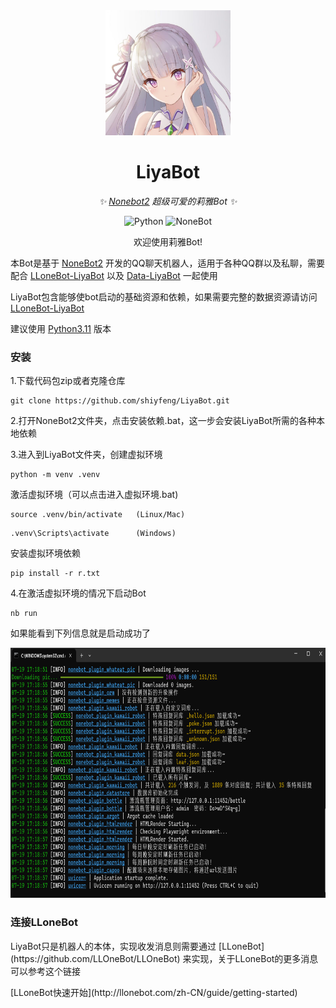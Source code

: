 <div align="center">
<img src="https://github.com/shiyfeng/LiyaBot/blob/main/liya.jpg" width="200" height="200" alt="nonebot">
  
# LiyaBot

_✨ [Nonebot2](https://github.com/nonebot/nonebot2) 超级可爱的莉雅Bot ✨_

<p align="center">
  <img src="https://img.shields.io/badge/python-3.9+-blue.svg" alt="Python">
  <img src="https://img.shields.io/badge/nonebot-2.3.0+-red.svg" alt="NoneBot">
</p>

欢迎使用莉雅Bot!

</div>

本Bot是基于 [NoneBot2](https://github.com/nonebot/nonebot2) 开发的QQ聊天机器人，适用于各种QQ群以及私聊，需要配合 [LLoneBot-LiyaBot](https://github.com/shiyfeng/LLOneBot-LiyaBot) 以及 [Data-LiyaBot](https://github.com/shiyfeng/Data-LiyaBot) 一起使用

LiyaBot包含能够使bot启动的基础资源和依赖，如果需要完整的数据资源请访问[LLoneBot-LiyaBot](https://github.com/shiyfeng/LLOneBot-LiyaBot)

建议使用 [Python3.11](https://www.python.org/downloads/release/python-3110/) 版本

### 安装

1.下载代码包zip或者克隆仓库

```
git clone https://github.com/shiyfeng/LiyaBot.git
```

2.打开NoneBot2文件夹，点击安装依赖.bat，这一步会安装LiyaBot所需的各种本地依赖

3.进入到LiyaBot文件夹，创建虚拟环境

```
python -m venv .venv
```

激活虚拟环境（可以点击进入虚拟环境.bat)

```
source .venv/bin/activate   (Linux/Mac)
```

```
.venv\Scripts\activate      (Windows)
```

安装虚拟环境依赖

```
pip install -r r.txt
```

4.在激活虚拟环境的情况下启动Bot

```
nb run
```
<p>
如果能看到下列信息就是启动成功了
</p>
<img src="https://github.com/shiyfeng/LiyaBot/blob/main/nbrun.png" width="600" height="400">

### 连接LLoneBot
<p>
LiyaBot只是机器人的本体，实现收发消息则需要通过 [LLoneBot](https://github.com/LLOneBot/LLOneBot) 来实现，关于LLoneBot的更多消息可以参考这个链接
</p>
[LLoneBot快速开始](http://llonebot.com/zh-CN/guide/getting-started)

